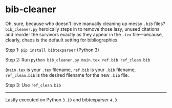 # bib-cleaner
Oh, sure, because who doesn't love manually cleaning up messy `.bib` files? `bib_cleaner.py` heroically steps in to remove those lazy, unused citations and reorder the survivors exactly as they appear in the `.tex` file—because, clearly, chaos is the default setting for bibliographies.

Step 1: `pip install bibtexparser` (Python 3)

Step 2: Run `python bib_cleaner.py main.tex ref.bib ref_clean.bib` 

(`main.tex` is your `.tex` filename, `ref.bib` is your `.bib` filename, `ref_clean.bib` is the desired filename for the new `.bib` file.

Step 3: Use `ref_clean.bib`



_____________
Lastly executed on Python `3.10` and bibtexparser `4.3`

